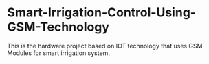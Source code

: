 # Smart-Irrigation-Control-Using-GSM-Technology
This is the hardware project based on IOT technology that uses GSM Modules for smart irrigation system. 

